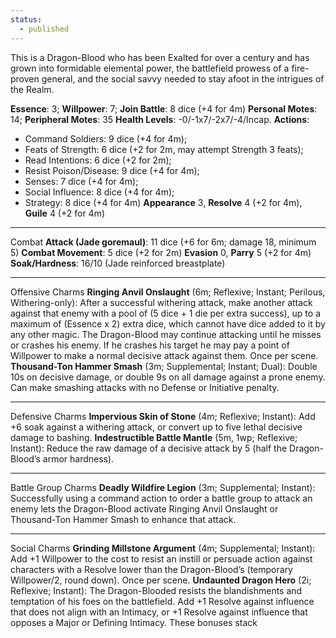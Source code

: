```yaml
---
status:
  - published
---
```

This is a Dragon-Blood who has been Exalted for over a century and has grown into formidable elemental power, the battlefield prowess of a fire-proven general, and the social savvy needed to stay afoot in the intrigues of the Realm. 

**Essence**: 3; **Willpower**: 7; **Join Battle**: 8 dice (+4 for 4m) 
**Personal Motes**: 14; **Peripheral Motes**: 35 
**Health Levels**: -0/-1x7/-2x7/-4/Incap. 
**Actions**: 
- Command Soldiers: 9 dice (+4 for 4m); 
- Feats of Strength: 6 dice (+2 for 2m, may attempt Strength 3 feats);
- Read Intentions: 6 dice (+2 for 2m); 
- Resist Poison/Disease: 9 dice (+4 for 4m); 
- Senses: 7 dice (+4 for 4m); 
- Social Influence: 8 dice (+4 for 4m); 
- Strategy: 8 dice (+4 for 4m) 
**Appearance** 3, **Resolve** 4 (+2 for 4m), **Guile** 4 (+2 for 4m) 

---
Combat 
**Attack (Jade goremaul)**: 11 dice (+6 for 6m; damage 18, minimum 5) 
**Combat Movement**: 5 dice (+2 for 2m) 
**Evasion** 0, **Parry** 5 (+2 for 4m) 
**Soak/Hardness**: 16/10 (Jade reinforced breastplate) 

---
Offensive Charms 
**Ringing Anvil Onslaught** (6m; Reflexive; Instant; Perilous, Withering-only): After a successful withering attack, make another attack against that enemy with a pool of (5 dice + 1 die per extra success), up to a maximum of (Essence x 2) extra dice, which cannot have dice added to it by any other magic. The Dragon-Blood may continue attacking until he misses or crashes his enemy. If he crashes his target he may pay a point of Willpower to make a normal decisive attack against them. Once per scene. 
**Thousand-Ton Hammer Smash** (3m; Supplemental; Instant; Dual): Double 10s on decisive damage, or double 9s on all damage against a prone enemy. Can make smashing attacks with no Defense or Initiative penalty. 

---
Defensive Charms 
**Impervious Skin of Stone** (4m; Reflexive; Instant): Add +6 soak against a withering attack, or convert up to five lethal decisive damage to bashing. 
**Indestructible Battle Mantle** (5m, 1wp; Reflexive; Instant): Reduce the raw damage of a decisive attack by 5 (half the Dragon-Blood’s armor hardness). 

---
Battle Group Charms 
**Deadly Wildfire Legion** (3m; Supplemental; Instant): Successfully using a command action to order a battle group to attack an enemy lets the Dragon-Blood activate 
Ringing Anvil Onslaught or Thousand-Ton Hammer Smash to enhance that attack. 

---
Social Charms 
**Grinding Millstone Argument** (4m; Supplemental; Instant): Add +1 Willpower to the cost to resist an instill or persuade action against characters with a Resolve lower 
than the Dragon-Blood’s (temporary Willpower/2, round down). Once per scene. 
**Undaunted Dragon Hero** (2i; Reflexive; Instant): The Dragon-Blooded resists the blandishments and temptation of his foes on the battlefield. Add +1 Resolve against 
influence that does not align with an Intimacy, or +1 Resolve against influence that opposes a Major or Defining Intimacy. These bonuses stack